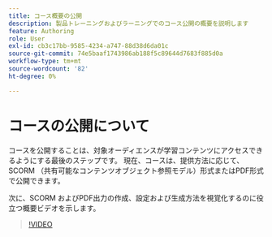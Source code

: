 ```yaml
---
title: コース概要の公開
description: 製品トレーニングおよびラーニングでのコース公開の概要を説明します
feature: Authoring
role: User
exl-id: cb3c17bb-9585-4234-a747-88d38d6da01c
source-git-commit: 74e5baaf1743986ab188f5c89644d7683f885d0a
workflow-type: tm+mt
source-wordcount: '82'
ht-degree: 0%

---
```


# コースの公開について

コースを公開することは、対象オーディエンスが学習コンテンツにアクセスできるようにする最後のステップです。 現在、コースは、提供方法に応じて、SCORM （共有可能なコンテンツオブジェクト参照モデル）形式またはPDF形式で公開できます。

次に、SCORM およびPDF出力の作成、設定および生成方法を視覚化するのに役立つ概要ビデオを示します。

>[!VIDEO](https://video.tv.adobe.com/v/3469529/aem-guides-learning-content)
